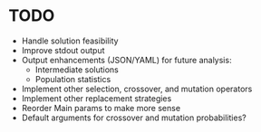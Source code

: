 # TODO

- Handle solution feasibility
- Improve stdout output
- Output enhancements (JSON/YAML) for future analysis:
  - Intermediate solutions
  - Population statistics
- Implement other selection, crossover, and mutation operators
- Implement other replacement strategies
- Reorder Main params to make more sense
- Default arguments for crossover and mutation probabilities?
